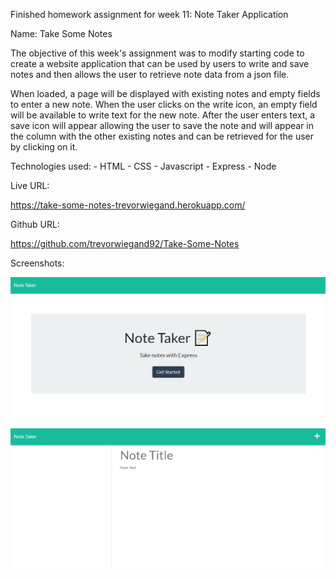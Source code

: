 Finished homework assignment for week 11: Note Taker Application

Name: Take Some Notes

The objective of this week's assignment was to modify starting code to create a website application that can be used by users to write and save notes and then allows the user to retrieve note data from a json file.

When loaded, a page will be displayed with existing notes and empty fields to enter a new note.  When the user clicks on the write icon, an empty field will be available to write text for the new note.  After the user enters text, a save icon will appear allowing the user to save the note and will appear in the column with the other existing notes and can be retrieved for the user by clicking on it.


Technologies used: 
    - HTML
    - CSS
    - Javascript
    - Express
    - Node


Live URL:

https://take-some-notes-trevorwiegand.herokuapp.com/

Github URL:

https://github.com/trevorwiegand92/Take-Some-Notes


Screenshots:

![Here's a screenshot of the finished index page.](./images/take_some_notes_screenshot1.png)

![Here's a screenshot of the finished index page.](./images/take_some_notes_screenshot2.png)

